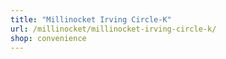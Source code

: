 ```yaml
---
title: "Millinocket Irving Circle-K"
url: /millinocket/millinocket-irving-circle-k/
shop: convenience
---
```

